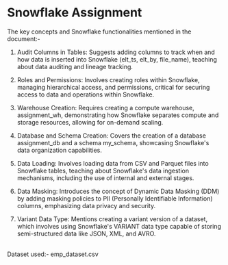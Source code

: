 # Snowflake Assignment
The key concepts and Snowflake functionalities mentioned in the document:-
1) Audit Columns in Tables: Suggests adding columns to track when and how data is inserted into Snowflake (elt_ts, elt_by, file_name), teaching about data auditing and lineage tracking.
2) Roles and Permissions: Involves creating roles within Snowflake, managing hierarchical access, and permissions, critical for securing access to data and operations within Snowflake.

3) Warehouse Creation: Requires creating a compute warehouse, assignment_wh, demonstrating how Snowflake separates compute and storage resources, allowing for on-demand scaling.

4) Database and Schema Creation: Covers the creation of a database assignment_db and a schema my_schema, showcasing Snowflake's data organization capabilities.

5) Data Loading: Involves loading data from CSV and Parquet files into Snowflake tables, teaching about Snowflake's data ingestion mechanisms, including the use of internal and external stages.

6) Data Masking: Introduces the concept of Dynamic Data Masking (DDM) by adding masking policies to PII (Personally Identifiable Information) columns, emphasizing data privacy and security.

7) Variant Data Type: Mentions creating a variant version of a dataset, which involves using Snowflake's VARIANT data type capable of storing semi-structured data like JSON, XML, and AVRO.
<br>
Dataset used:- emp_dataset.csv
